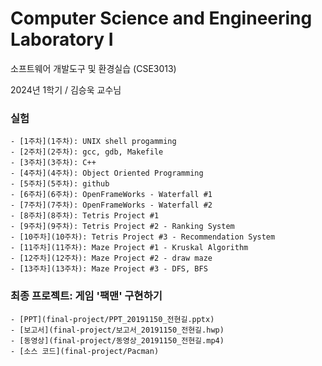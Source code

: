 # Computer Science and Engineering Laboratory I

소프트웨어 개발도구 및 환경실습 (CSE3013)

2024년 1학기 / 김승욱 교수님

### 실험

    - [1주차](1주차): UNIX shell progamming
    - [2주차](2주차): gcc, gdb, Makefile
    - [3주차](3주차): C++
    - [4주차](4주차): Object Oriented Programming
    - [5주차](5주차): github
    - [6주차](6주차): OpenFrameWorks - Waterfall #1
    - [7주차](7주차): OpenFrameWorks - Waterfall #2
    - [8주차](8주차): Tetris Project #1
    - [9주차](9주차): Tetris Project #2 - Ranking System
    - [10주차](10주차): Tetris Project #3 - Recommendation System
    - [11주차](11주차): Maze Project #1 - Kruskal Algorithm
    - [12주차](12주차): Maze Project #2 - draw maze
    - [13주차](13주차): Maze Project #3 - DFS, BFS

### 최종 프로젝트: 게임 '팩맨' 구현하기

    - [PPT](final-project/PPT_20191150_전현길.pptx)
    - [보고서](final-project/보고서_20191150_전현길.hwp)
    - [동영상](final-project/동영상_20191150_전현길.mp4)
    - [소스 코드](final-project/Pacman)
